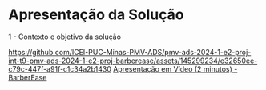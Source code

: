 # Apresentação da Solução

1 - Contexto e objetivo da solução

https://github.com/ICEI-PUC-Minas-PMV-ADS/pmv-ads-2024-1-e2-proj-int-t9-pmv-ads-2024-1-e2-proj-barberease/assets/145299234/e32650ee-c79c-447f-a91f-c1c34a2b1430
[Apresentação em Vídeo (2 minutos) - BarberEase](./assets/barberease-solution-video.mp4)

<br></br>


